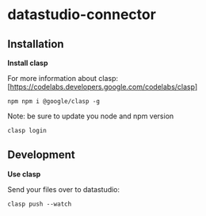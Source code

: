 # datastudio-connector

## Installation

**Install clasp**

For more information about clasp: [https://codelabs.developers.google.com/codelabs/clasp]

```
npm npm i @google/clasp -g
```

Note: be sure to update you node and npm version

```
clasp login
```

## Development

**Use clasp**

Send your files over to datastudio:

```
clasp push --watch
```
